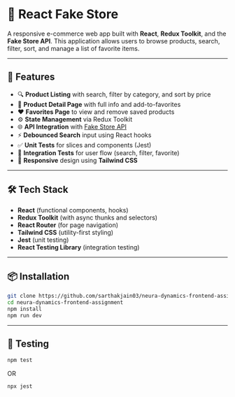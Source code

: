 # 🛒 React Fake Store

A responsive e-commerce web app built with **React**, **Redux Toolkit**, and the **Fake Store API**. This application allows users to browse products, search, filter, sort, and manage a list of favorite items.

---

## 🚀 Features

- 🔍 **Product Listing** with search, filter by category, and sort by price
- 🧾 **Product Detail Page** with full info and add-to-favorites
- ❤️ **Favorites Page** to view and remove saved products
- ⚙️ **State Management** via Redux Toolkit
- 🌐 **API Integration** with [Fake Store API](https://fakestoreapi.com/)
- ⚡ **Debounced Search** input using React hooks
- ✅ **Unit Tests** for slices and components (Jest)
- 🔄 **Integration Tests** for user flow (search, filter, favorite)
- 📱 **Responsive** design using **Tailwind CSS**

---

## 🛠️ Tech Stack

- **React** (functional components, hooks)
- **Redux Toolkit** (with async thunks and selectors)
- **React Router** (for page navigation)
- **Tailwind CSS** (utility-first styling)
- **Jest** (unit testing)
- **React Testing Library** (integration testing)

---

## 📦 Installation

```bash
git clone https://github.com/sarthakjain03/neura-dynamics-frontend-assignment
cd neura-dynamics-frontend-assignment
npm install
npm run dev
```

---

## 🧪 Testing
```bash
npm test
```
OR
```bash
npx jest
```

